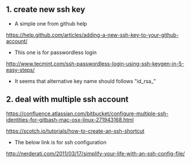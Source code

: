 ## 1. create new ssh key

* A simple one from github help

https://help.github.com/articles/adding-a-new-ssh-key-to-your-github-account/

* This one is for passwordless login

http://www.tecmint.com/ssh-passwordless-login-using-ssh-keygen-in-5-easy-steps/

* It seems that alternative key name should follows "id_rsa_<whatever you like here>"

## 2. deal with multiple ssh account

https://confluence.atlassian.com/bitbucket/configure-multiple-ssh-identities-for-gitbash-mac-osx-linux-271943168.html

https://scotch.io/tutorials/how-to-create-an-ssh-shortcut

* The below link is for ssh configuration

http://nerderati.com/2011/03/17/simplify-your-life-with-an-ssh-config-file/
